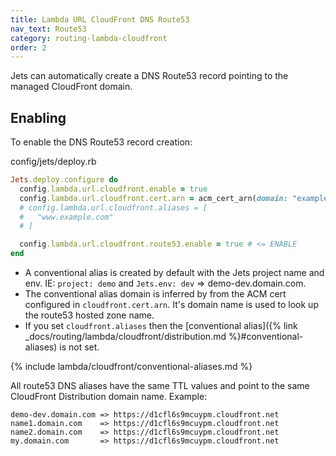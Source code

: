 ```yaml
---
title: Lambda URL CloudFront DNS Route53
nav_text: Route53
category: routing-lambda-cloudfront
order: 2
---
```


Jets can automatically create a DNS Route53 record pointing to the managed CloudFront domain.

## Enabling

To enable the DNS Route53 record creation:

config/jets/deploy.rb

```ruby
Jets.deploy.configure do
  config.lambda.url.cloudfront.enable = true
  config.lambda.url.cloudfront.cert.arn = acm_cert_arn(domain: "example.com", region: "us-east-1")
  # config.lambda.url.cloudfront.aliases = [
  #   "www.example.com"
  # ]

  config.lambda.url.cloudfront.route53.enable = true # <= ENABLE
end
```

* A conventional alias is created by default with the Jets project name and env. IE: `project: demo` and `Jets.env: dev` => demo-dev.domain.com.
* The conventional alias domain is inferred by from the ACM cert configured in `cloudfront.cert.arn`. It's domain name is used to look up the route53 hosted zone name.
* If you set `cloudfront.aliases` then the [conventional alias]({% link _docs/routing/lambda/cloudfront/distribution.md %}#conventional-aliases) is not set.

{% include lambda/cloudfront/conventional-aliases.md %}

All route53 DNS aliases have the same TTL values and point to the same CloudFront Distribution domain name. Example:

    demo-dev.domain.com => https://d1cfl6s9mcuypm.cloudfront.net
    name1.domain.com    => https://d1cfl6s9mcuypm.cloudfront.net
    name2.domain.com    => https://d1cfl6s9mcuypm.cloudfront.net
    my.domain.com       => https://d1cfl6s9mcuypm.cloudfront.net
